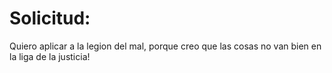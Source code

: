 # Solicitud:

Quiero aplicar a la legion del mal, porque creo que las cosas no van bien en la liga de la justicia!
